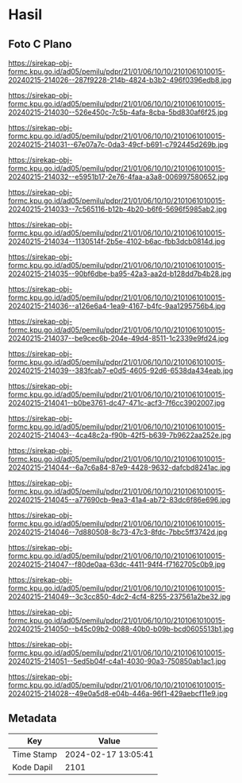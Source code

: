 # Hasil

## Foto C Plano

https://sirekap-obj-formc.kpu.go.id/ad05/pemilu/pdpr/21/01/06/10/10/2101061010015-20240215-214026--287f9228-214b-4824-b3b2-496f0396edb8.jpg

https://sirekap-obj-formc.kpu.go.id/ad05/pemilu/pdpr/21/01/06/10/10/2101061010015-20240215-214030--526e450c-7c5b-4afa-8cba-5bd830af6f25.jpg

https://sirekap-obj-formc.kpu.go.id/ad05/pemilu/pdpr/21/01/06/10/10/2101061010015-20240215-214031--67e07a7c-0da3-49cf-b691-c792445d269b.jpg

https://sirekap-obj-formc.kpu.go.id/ad05/pemilu/pdpr/21/01/06/10/10/2101061010015-20240215-214032--e5951b17-2e76-4faa-a3a8-006997580652.jpg

https://sirekap-obj-formc.kpu.go.id/ad05/pemilu/pdpr/21/01/06/10/10/2101061010015-20240215-214033--7c565116-b12b-4b20-b6f6-5696f5985ab2.jpg

https://sirekap-obj-formc.kpu.go.id/ad05/pemilu/pdpr/21/01/06/10/10/2101061010015-20240215-214034--1130514f-2b5e-4102-b6ac-fbb3dcb0814d.jpg

https://sirekap-obj-formc.kpu.go.id/ad05/pemilu/pdpr/21/01/06/10/10/2101061010015-20240215-214035--90bf6dbe-ba95-42a3-aa2d-b128dd7b4b28.jpg

https://sirekap-obj-formc.kpu.go.id/ad05/pemilu/pdpr/21/01/06/10/10/2101061010015-20240215-214036--a126e6a4-1ea9-4167-b4fc-9aa1295756b4.jpg

https://sirekap-obj-formc.kpu.go.id/ad05/pemilu/pdpr/21/01/06/10/10/2101061010015-20240215-214037--be9cec6b-204e-49d4-8511-1c2339e9fd24.jpg

https://sirekap-obj-formc.kpu.go.id/ad05/pemilu/pdpr/21/01/06/10/10/2101061010015-20240215-214039--383fcab7-e0d5-4605-92d6-6538da434eab.jpg

https://sirekap-obj-formc.kpu.go.id/ad05/pemilu/pdpr/21/01/06/10/10/2101061010015-20240215-214041--b0be3761-dc47-471c-acf3-7f6cc3902007.jpg

https://sirekap-obj-formc.kpu.go.id/ad05/pemilu/pdpr/21/01/06/10/10/2101061010015-20240215-214043--4ca48c2a-f90b-42f5-b639-7b9622aa252e.jpg

https://sirekap-obj-formc.kpu.go.id/ad05/pemilu/pdpr/21/01/06/10/10/2101061010015-20240215-214044--6a7c6a84-87e9-4428-9632-dafcbd8241ac.jpg

https://sirekap-obj-formc.kpu.go.id/ad05/pemilu/pdpr/21/01/06/10/10/2101061010015-20240215-214045--a77690cb-9ea3-41a4-ab72-83dc6f86e696.jpg

https://sirekap-obj-formc.kpu.go.id/ad05/pemilu/pdpr/21/01/06/10/10/2101061010015-20240215-214046--7d880508-8c73-47c3-8fdc-7bbc5ff3742d.jpg

https://sirekap-obj-formc.kpu.go.id/ad05/pemilu/pdpr/21/01/06/10/10/2101061010015-20240215-214047--f80de0aa-63dc-4411-94f4-f7162705c0b9.jpg

https://sirekap-obj-formc.kpu.go.id/ad05/pemilu/pdpr/21/01/06/10/10/2101061010015-20240215-214049--3c3cc850-4dc2-4cf4-8255-237561a2be32.jpg

https://sirekap-obj-formc.kpu.go.id/ad05/pemilu/pdpr/21/01/06/10/10/2101061010015-20240215-214050--b45c09b2-0088-40b0-b09b-bcd0605513b1.jpg

https://sirekap-obj-formc.kpu.go.id/ad05/pemilu/pdpr/21/01/06/10/10/2101061010015-20240215-214051--5ed5b04f-c4a1-4030-90a3-750850ab1ac1.jpg

https://sirekap-obj-formc.kpu.go.id/ad05/pemilu/pdpr/21/01/06/10/10/2101061010015-20240215-214028--49e0a5d8-e04b-446a-96f1-429aebcf11e9.jpg


## Metadata

| Key        | Value               |
| ---------- | ------------------- |
| Time Stamp | 2024-02-17 13:05:41 |
| Kode Dapil | 2101                |



